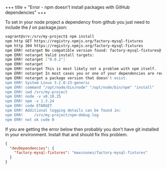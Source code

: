 +++
title = "Error - npm doesn't install packages with GitHub dependencies"
+++

To set in your node project a dependency from github you just need to include the **<username>/<repository>** on package.json:

```sh
vagrant@srv:/srv/my-project$ npm install
npm http GET https://registry.npmjs.org/factory-mysql-fixtures
npm http 304 https://registry.npmjs.org/factory-mysql-fixtures
npm ERR! notarget No compatible version found: factory-mysql-fixtures@'maxcnunes/factory-mysql-fixtures'
npm ERR! notarget Valid install targets:
npm ERR! notarget ["0.0.2"]
npm ERR! notarget
npm ERR! notarget This is most likely not a problem with npm itself.
npm ERR! notarget In most cases you or one of your dependencies are requesting
npm ERR! notarget a package version that doesn't exist.
npm ERR! System Linux 3.2.0-23-generic
npm ERR! command "/opt/node/bin/node" "/opt/node/bin/npm" "install"
npm ERR! cwd /srv/my-project
npm ERR! node -v v0.10.25
npm ERR! npm -v 1.3.24
npm ERR! code ETARGET
npm ERR! Additional logging details can be found in:
npm ERR!     /srv/my-project/npm-debug.log
npm ERR! not ok code 0
```

If you are getting the error below then probably you don't have git installed in your environment. Install that and should fix this problem.

```json
{
  "devDependencies": {
    "factory-mysql-fixtures": "maxcnunes/factory-mysql-fixtures"
  }
}
```

